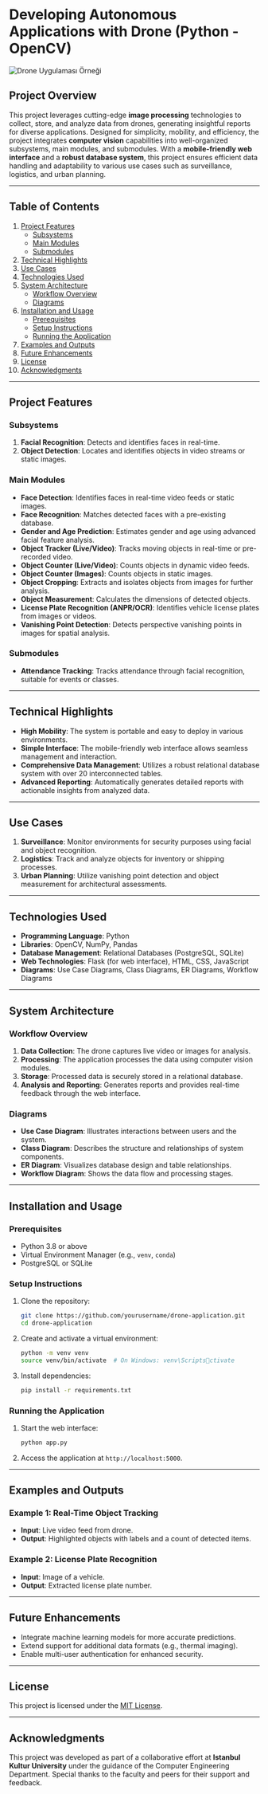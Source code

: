 
# Developing Autonomous Applications with Drone (Python - OpenCV)

![Drone Uygulaması Örneği](images/drone-example.png)


## Project Overview
This project leverages cutting-edge **image processing** technologies to collect, store, and analyze data from drones, generating insightful reports for diverse applications. Designed for simplicity, mobility, and efficiency, the project integrates **computer vision** capabilities into well-organized subsystems, main modules, and submodules. With a **mobile-friendly web interface** and a **robust database system**, this project ensures efficient data handling and adaptability to various use cases such as surveillance, logistics, and urban planning.

---

## Table of Contents
1. [Project Features](#project-features)
   - [Subsystems](#subsystems)
   - [Main Modules](#main-modules)
   - [Submodules](#submodules)
2. [Technical Highlights](#technical-highlights)
3. [Use Cases](#use-cases)
4. [Technologies Used](#technologies-used)
5. [System Architecture](#system-architecture)
   - [Workflow Overview](#workflow-overview)
   - [Diagrams](#diagrams)
6. [Installation and Usage](#installation-and-usage)
   - [Prerequisites](#prerequisites)
   - [Setup Instructions](#setup-instructions)
   - [Running the Application](#running-the-application)
7. [Examples and Outputs](#examples-and-outputs)
8. [Future Enhancements](#future-enhancements)
9. [License](#license)
10. [Acknowledgments](#acknowledgments)

---

## Project Features

### Subsystems
1. **Facial Recognition**: Detects and identifies faces in real-time.
2. **Object Detection**: Locates and identifies objects in video streams or static images.

### Main Modules
- **Face Detection**: Identifies faces in real-time video feeds or static images.
- **Face Recognition**: Matches detected faces with a pre-existing database.
- **Gender and Age Prediction**: Estimates gender and age using advanced facial feature analysis.
- **Object Tracker (Live/Video)**: Tracks moving objects in real-time or pre-recorded video.
- **Object Counter (Live/Video)**: Counts objects in dynamic video feeds.
- **Object Counter (Images)**: Counts objects in static images.
- **Object Cropping**: Extracts and isolates objects from images for further analysis.
- **Object Measurement**: Calculates the dimensions of detected objects.
- **License Plate Recognition (ANPR/OCR)**: Identifies vehicle license plates from images or videos.
- **Vanishing Point Detection**: Detects perspective vanishing points in images for spatial analysis.

### Submodules
- **Attendance Tracking**: Tracks attendance through facial recognition, suitable for events or classes.

---

## Technical Highlights
- **High Mobility**: The system is portable and easy to deploy in various environments.
- **Simple Interface**: The mobile-friendly web interface allows seamless management and interaction.
- **Comprehensive Data Management**: Utilizes a robust relational database system with over 20 interconnected tables.
- **Advanced Reporting**: Automatically generates detailed reports with actionable insights from analyzed data.

---

## Use Cases
1. **Surveillance**: Monitor environments for security purposes using facial and object recognition.
2. **Logistics**: Track and analyze objects for inventory or shipping processes.
3. **Urban Planning**: Utilize vanishing point detection and object measurement for architectural assessments.

---

## Technologies Used
- **Programming Language**: Python
- **Libraries**: OpenCV, NumPy, Pandas
- **Database Management**: Relational Databases (PostgreSQL, SQLite)
- **Web Technologies**: Flask (for web interface), HTML, CSS, JavaScript
- **Diagrams**: Use Case Diagrams, Class Diagrams, ER Diagrams, Workflow Diagrams

---

## System Architecture

### Workflow Overview
1. **Data Collection**: The drone captures live video or images for analysis.
2. **Processing**: The application processes the data using computer vision modules.
3. **Storage**: Processed data is securely stored in a relational database.
4. **Analysis and Reporting**: Generates reports and provides real-time feedback through the web interface.

### Diagrams
- **Use Case Diagram**: Illustrates interactions between users and the system.
- **Class Diagram**: Describes the structure and relationships of system components.
- **ER Diagram**: Visualizes database design and table relationships.
- **Workflow Diagram**: Shows the data flow and processing stages.

---

## Installation and Usage

### Prerequisites
- Python 3.8 or above
- Virtual Environment Manager (e.g., `venv`, `conda`)
- PostgreSQL or SQLite

### Setup Instructions
1. Clone the repository:
   ```bash
   git clone https://github.com/yourusername/drone-application.git
   cd drone-application
   ```
2. Create and activate a virtual environment:
   ```bash
   python -m venv venv
   source venv/bin/activate  # On Windows: venv\Scriptsctivate
   ```
3. Install dependencies:
   ```bash
   pip install -r requirements.txt
   ```

### Running the Application
1. Start the web interface:
   ```bash
   python app.py
   ```
2. Access the application at `http://localhost:5000`.

---

## Examples and Outputs
### Example 1: Real-Time Object Tracking
- **Input**: Live video feed from drone.
- **Output**: Highlighted objects with labels and a count of detected items.

### Example 2: License Plate Recognition
- **Input**: Image of a vehicle.
- **Output**: Extracted license plate number.

---

## Future Enhancements
- Integrate machine learning models for more accurate predictions.
- Extend support for additional data formats (e.g., thermal imaging).
- Enable multi-user authentication for enhanced security.

---

## License
This project is licensed under the [MIT License](LICENSE).

---

## Acknowledgments
This project was developed as part of a collaborative effort at **Istanbul Kultur University** under the guidance of the Computer Engineering Department. Special thanks to the faculty and peers for their support and feedback.
